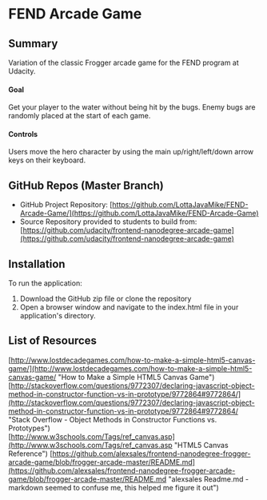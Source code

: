 # FEND Arcade Game

## Summary
Variation of the classic Frogger arcade game for the FEND program at Udacity.

#### Goal
Get your player to the water without being hit by the bugs. Enemy bugs are randomly placed at the start of each game.

#### Controls
Users move the hero character by using the main up/right/left/down arrow keys on their keyboard.

## GitHub Repos (Master Branch)
* GitHub Project Repository: [https://github.com/LottaJavaMike/FEND-Arcade-Game/](https://github.com/LottaJavaMike/FEND-Arcade-Game)
* Source Repository provided to students to build from: [https://github.com/udacity/frontend-nanodegree-arcade-game](https://github.com/udacity/frontend-nanodegree-arcade-game)

## Installation
To run the application:

1. Download the GitHub zip file or clone the repository
2. Open a browser window and navigate to the index.html file in your application's directory.

## List of Resources
[http://www.lostdecadegames.com/how-to-make-a-simple-html5-canvas-game/](http://www.lostdecadegames.com/how-to-make-a-simple-html5-canvas-game/ "How to Make a Simple HTML5 Canvas Game")   
[http://stackoverflow.com/questions/9772307/declaring-javascript-object-method-in-constructor-function-vs-in-prototype/9772864#9772864/](http://stackoverflow.com/questions/9772307/declaring-javascript-object-method-in-constructor-function-vs-in-prototype/9772864#9772864/ "Stack Overflow - Object Methods in Constructor Functions vs. Prototypes")  
[http://www.w3schools.com/Tags/ref_canvas.asp](http://www.w3schools.com/Tags/ref_canvas.asp "HTML5 Canvas Reference")
[https://github.com/alexsales/frontend-nanodegree-frogger-arcade-game/blob/frogger-arcade-master/README.md](https://github.com/alexsales/frontend-nanodegree-frogger-arcade-game/blob/frogger-arcade-master/README.md "alexsales Readme.md - markdown seemed to confuse me, this helped me figure it out")

